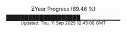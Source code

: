 <p align="center">
⏳Year Progress (69.46 %) <br>
████████████████████▁▁▁▁▁▁▁▁▁▁ <br>
<sub>Updated: Thu, 11 Sep 2025 12:45:08 GMT</sub>
</p>

